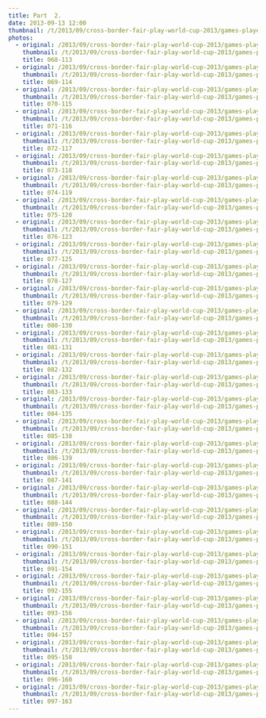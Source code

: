 ```yaml
---
title: Part  2.
date: 2013-09-13 12:00
thumbnail: /t/2013/09/cross-border-fair-play-world-cup-2013/games-players-supporters/part-2/068-113.jpg
photos:
  - original: /2013/09/cross-border-fair-play-world-cup-2013/games-players-supporters/part-2/068-113.jpg
    thumbnail: /t/2013/09/cross-border-fair-play-world-cup-2013/games-players-supporters/part-2/068-113.jpg
    title: 068-113
  - original: /2013/09/cross-border-fair-play-world-cup-2013/games-players-supporters/part-2/069-114.jpg
    thumbnail: /t/2013/09/cross-border-fair-play-world-cup-2013/games-players-supporters/part-2/069-114.jpg
    title: 069-114
  - original: /2013/09/cross-border-fair-play-world-cup-2013/games-players-supporters/part-2/070-115.jpg
    thumbnail: /t/2013/09/cross-border-fair-play-world-cup-2013/games-players-supporters/part-2/070-115.jpg
    title: 070-115
  - original: /2013/09/cross-border-fair-play-world-cup-2013/games-players-supporters/part-2/071-116.jpg
    thumbnail: /t/2013/09/cross-border-fair-play-world-cup-2013/games-players-supporters/part-2/071-116.jpg
    title: 071-116
  - original: /2013/09/cross-border-fair-play-world-cup-2013/games-players-supporters/part-2/072-117.jpg
    thumbnail: /t/2013/09/cross-border-fair-play-world-cup-2013/games-players-supporters/part-2/072-117.jpg
    title: 072-117
  - original: /2013/09/cross-border-fair-play-world-cup-2013/games-players-supporters/part-2/073-118.jpg
    thumbnail: /t/2013/09/cross-border-fair-play-world-cup-2013/games-players-supporters/part-2/073-118.jpg
    title: 073-118
  - original: /2013/09/cross-border-fair-play-world-cup-2013/games-players-supporters/part-2/074-119.jpg
    thumbnail: /t/2013/09/cross-border-fair-play-world-cup-2013/games-players-supporters/part-2/074-119.jpg
    title: 074-119
  - original: /2013/09/cross-border-fair-play-world-cup-2013/games-players-supporters/part-2/075-120.jpg
    thumbnail: /t/2013/09/cross-border-fair-play-world-cup-2013/games-players-supporters/part-2/075-120.jpg
    title: 075-120
  - original: /2013/09/cross-border-fair-play-world-cup-2013/games-players-supporters/part-2/076-123.jpg
    thumbnail: /t/2013/09/cross-border-fair-play-world-cup-2013/games-players-supporters/part-2/076-123.jpg
    title: 076-123
  - original: /2013/09/cross-border-fair-play-world-cup-2013/games-players-supporters/part-2/077-125.jpg
    thumbnail: /t/2013/09/cross-border-fair-play-world-cup-2013/games-players-supporters/part-2/077-125.jpg
    title: 077-125
  - original: /2013/09/cross-border-fair-play-world-cup-2013/games-players-supporters/part-2/078-127.jpg
    thumbnail: /t/2013/09/cross-border-fair-play-world-cup-2013/games-players-supporters/part-2/078-127.jpg
    title: 078-127
  - original: /2013/09/cross-border-fair-play-world-cup-2013/games-players-supporters/part-2/079-129.jpg
    thumbnail: /t/2013/09/cross-border-fair-play-world-cup-2013/games-players-supporters/part-2/079-129.jpg
    title: 079-129
  - original: /2013/09/cross-border-fair-play-world-cup-2013/games-players-supporters/part-2/080-130.jpg
    thumbnail: /t/2013/09/cross-border-fair-play-world-cup-2013/games-players-supporters/part-2/080-130.jpg
    title: 080-130
  - original: /2013/09/cross-border-fair-play-world-cup-2013/games-players-supporters/part-2/081-131.jpg
    thumbnail: /t/2013/09/cross-border-fair-play-world-cup-2013/games-players-supporters/part-2/081-131.jpg
    title: 081-131
  - original: /2013/09/cross-border-fair-play-world-cup-2013/games-players-supporters/part-2/082-132.jpg
    thumbnail: /t/2013/09/cross-border-fair-play-world-cup-2013/games-players-supporters/part-2/082-132.jpg
    title: 082-132
  - original: /2013/09/cross-border-fair-play-world-cup-2013/games-players-supporters/part-2/083-133.jpg
    thumbnail: /t/2013/09/cross-border-fair-play-world-cup-2013/games-players-supporters/part-2/083-133.jpg
    title: 083-133
  - original: /2013/09/cross-border-fair-play-world-cup-2013/games-players-supporters/part-2/084-135.jpg
    thumbnail: /t/2013/09/cross-border-fair-play-world-cup-2013/games-players-supporters/part-2/084-135.jpg
    title: 084-135
  - original: /2013/09/cross-border-fair-play-world-cup-2013/games-players-supporters/part-2/085-138.jpg
    thumbnail: /t/2013/09/cross-border-fair-play-world-cup-2013/games-players-supporters/part-2/085-138.jpg
    title: 085-138
  - original: /2013/09/cross-border-fair-play-world-cup-2013/games-players-supporters/part-2/086-139.jpg
    thumbnail: /t/2013/09/cross-border-fair-play-world-cup-2013/games-players-supporters/part-2/086-139.jpg
    title: 086-139
  - original: /2013/09/cross-border-fair-play-world-cup-2013/games-players-supporters/part-2/087-141.jpg
    thumbnail: /t/2013/09/cross-border-fair-play-world-cup-2013/games-players-supporters/part-2/087-141.jpg
    title: 087-141
  - original: /2013/09/cross-border-fair-play-world-cup-2013/games-players-supporters/part-2/088-144.jpg
    thumbnail: /t/2013/09/cross-border-fair-play-world-cup-2013/games-players-supporters/part-2/088-144.jpg
    title: 088-144
  - original: /2013/09/cross-border-fair-play-world-cup-2013/games-players-supporters/part-2/089-150.jpg
    thumbnail: /t/2013/09/cross-border-fair-play-world-cup-2013/games-players-supporters/part-2/089-150.jpg
    title: 089-150
  - original: /2013/09/cross-border-fair-play-world-cup-2013/games-players-supporters/part-2/090-151.jpg
    thumbnail: /t/2013/09/cross-border-fair-play-world-cup-2013/games-players-supporters/part-2/090-151.jpg
    title: 090-151
  - original: /2013/09/cross-border-fair-play-world-cup-2013/games-players-supporters/part-2/091-154.jpg
    thumbnail: /t/2013/09/cross-border-fair-play-world-cup-2013/games-players-supporters/part-2/091-154.jpg
    title: 091-154
  - original: /2013/09/cross-border-fair-play-world-cup-2013/games-players-supporters/part-2/092-155.jpg
    thumbnail: /t/2013/09/cross-border-fair-play-world-cup-2013/games-players-supporters/part-2/092-155.jpg
    title: 092-155
  - original: /2013/09/cross-border-fair-play-world-cup-2013/games-players-supporters/part-2/093-156.jpg
    thumbnail: /t/2013/09/cross-border-fair-play-world-cup-2013/games-players-supporters/part-2/093-156.jpg
    title: 093-156
  - original: /2013/09/cross-border-fair-play-world-cup-2013/games-players-supporters/part-2/094-157.jpg
    thumbnail: /t/2013/09/cross-border-fair-play-world-cup-2013/games-players-supporters/part-2/094-157.jpg
    title: 094-157
  - original: /2013/09/cross-border-fair-play-world-cup-2013/games-players-supporters/part-2/095-158.jpg
    thumbnail: /t/2013/09/cross-border-fair-play-world-cup-2013/games-players-supporters/part-2/095-158.jpg
    title: 095-158
  - original: /2013/09/cross-border-fair-play-world-cup-2013/games-players-supporters/part-2/096-160.jpg
    thumbnail: /t/2013/09/cross-border-fair-play-world-cup-2013/games-players-supporters/part-2/096-160.jpg
    title: 096-160
  - original: /2013/09/cross-border-fair-play-world-cup-2013/games-players-supporters/part-2/097-163.jpg
    thumbnail: /t/2013/09/cross-border-fair-play-world-cup-2013/games-players-supporters/part-2/097-163.jpg
    title: 097-163
---
```

